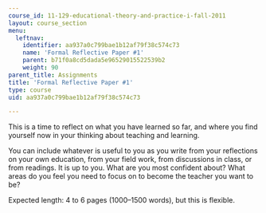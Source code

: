```yaml
---
course_id: 11-129-educational-theory-and-practice-i-fall-2011
layout: course_section
menu:
  leftnav:
    identifier: aa937a0c799bae1b12af79f38c574c73
    name: 'Formal Reflective Paper #1'
    parent: b71f0a8cd5dada5e96529015522539b2
    weight: 90
parent_title: Assignments
title: 'Formal Reflective Paper #1'
type: course
uid: aa937a0c799bae1b12af79f38c574c73

---
```


This is a time to reflect on what you have learned so far, and where you find yourself now in your thinking about teaching and learning.

You can include whatever is useful to you as you write from your reflections on your own education, from your field work, from discussions in class, or from readings. It is up to you. What are you most confident about? What areas do you feel you need to focus on to become the teacher you want to be?

Expected length: 4 to 6 pages (1000–1500 words), but this is flexible.